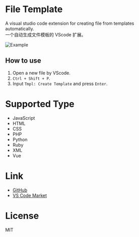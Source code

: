 # File Template


A visual studio code extension for creating file from templates automatically.   
一个自动生成文件模板的 VScode 扩展。

![Example](https://raw.githubusercontent.com/RalfZhang/File-Template/master/example.gif)


## How to use  

1. Open a new file by VScode.  
2. `Ctrl + Shift + P`.  
3. Input `Tmpl: Create Template` and press `Enter`. 


# Supported Type  

- JavaScript
- HTML
- CSS
- PHP
- Python
- Ruby
- XML
- Vue


# Link  

- [GitHub](https://github.com/RalfZhang/File-Template)  
- [VS Code Market](https://marketplace.visualstudio.com/items?itemName=RalfZhang.filetemplate)

# License  

MIT
